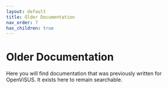 ```yaml
---
layout: default
title: Older Documentation
nav_order: 7
has_children: true
---
```


# Older Documentation

Here you will find documentation that was previously written for OpenViSUS. It exists here to remain searchable.